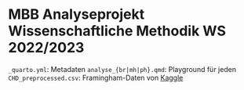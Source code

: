# MBB Analyseprojekt Wissenschaftliche Methodik WS 2022/2023

`_quarto.yml`: Metadaten
`analyse_{br|mh|ph}.qmd`: Playground für jeden
`CHD_preprocessed.csv`: Framingham-Daten von [Kaggle](https://www.kaggle.com/datasets/captainozlem/framingham-chd-preprocessed-data)
